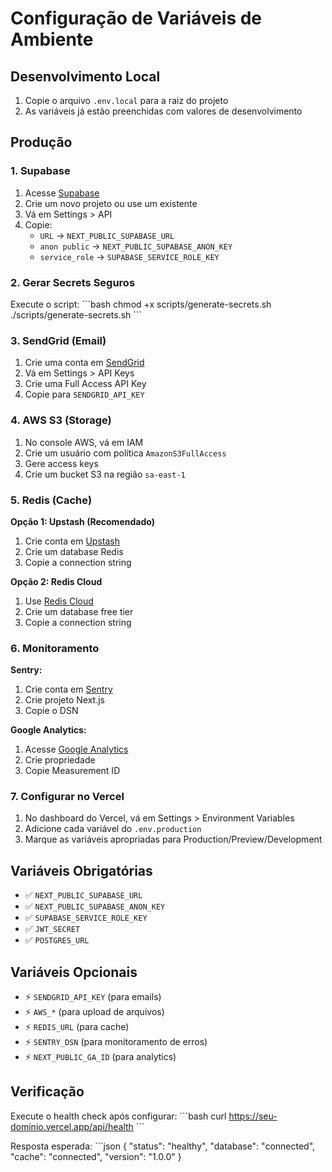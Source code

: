 # Configuração de Variáveis de Ambiente

## Desenvolvimento Local

1. Copie o arquivo `.env.local` para a raiz do projeto
2. As variáveis já estão preenchidas com valores de desenvolvimento

## Produção

### 1. Supabase

1. Acesse [Supabase](https://app.supabase.com)
2. Crie um novo projeto ou use um existente
3. Vá em Settings > API
4. Copie:
   - `URL` → `NEXT_PUBLIC_SUPABASE_URL`
   - `anon public` → `NEXT_PUBLIC_SUPABASE_ANON_KEY`
   - `service_role` → `SUPABASE_SERVICE_ROLE_KEY`

### 2. Gerar Secrets Seguros

Execute o script:
\`\`\`bash
chmod +x scripts/generate-secrets.sh
./scripts/generate-secrets.sh
\`\`\`

### 3. SendGrid (Email)

1. Crie uma conta em [SendGrid](https://sendgrid.com)
2. Vá em Settings > API Keys
3. Crie uma Full Access API Key
4. Copie para `SENDGRID_API_KEY`

### 4. AWS S3 (Storage)

1. No console AWS, vá em IAM
2. Crie um usuário com política `AmazonS3FullAccess`
3. Gere access keys
4. Crie um bucket S3 na região `sa-east-1`

### 5. Redis (Cache)

**Opção 1: Upstash (Recomendado)**
1. Crie conta em [Upstash](https://upstash.com)
2. Crie um database Redis
3. Copie a connection string

**Opção 2: Redis Cloud**
1. Use [Redis Cloud](https://redis.com/cloud/)
2. Crie um database free tier
3. Copie a connection string

### 6. Monitoramento

**Sentry:**
1. Crie conta em [Sentry](https://sentry.io)
2. Crie projeto Next.js
3. Copie o DSN

**Google Analytics:**
1. Acesse [Google Analytics](https://analytics.google.com)
2. Crie propriedade
3. Copie Measurement ID

### 7. Configurar no Vercel

1. No dashboard do Vercel, vá em Settings > Environment Variables
2. Adicione cada variável do `.env.production`
3. Marque as variáveis apropriadas para Production/Preview/Development

## Variáveis Obrigatórias

- ✅ `NEXT_PUBLIC_SUPABASE_URL`
- ✅ `NEXT_PUBLIC_SUPABASE_ANON_KEY`
- ✅ `SUPABASE_SERVICE_ROLE_KEY`
- ✅ `JWT_SECRET`
- ✅ `POSTGRES_URL`

## Variáveis Opcionais

- ⚡ `SENDGRID_API_KEY` (para emails)
- ⚡ `AWS_*` (para upload de arquivos)
- ⚡ `REDIS_URL` (para cache)
- ⚡ `SENTRY_DSN` (para monitoramento de erros)
- ⚡ `NEXT_PUBLIC_GA_ID` (para analytics)

## Verificação

Execute o health check após configurar:
\`\`\`bash
curl https://seu-dominio.vercel.app/api/health
\`\`\`

Resposta esperada:
\`\`\`json
{
  "status": "healthy",
  "database": "connected",
  "cache": "connected",
  "version": "1.0.0"
}
